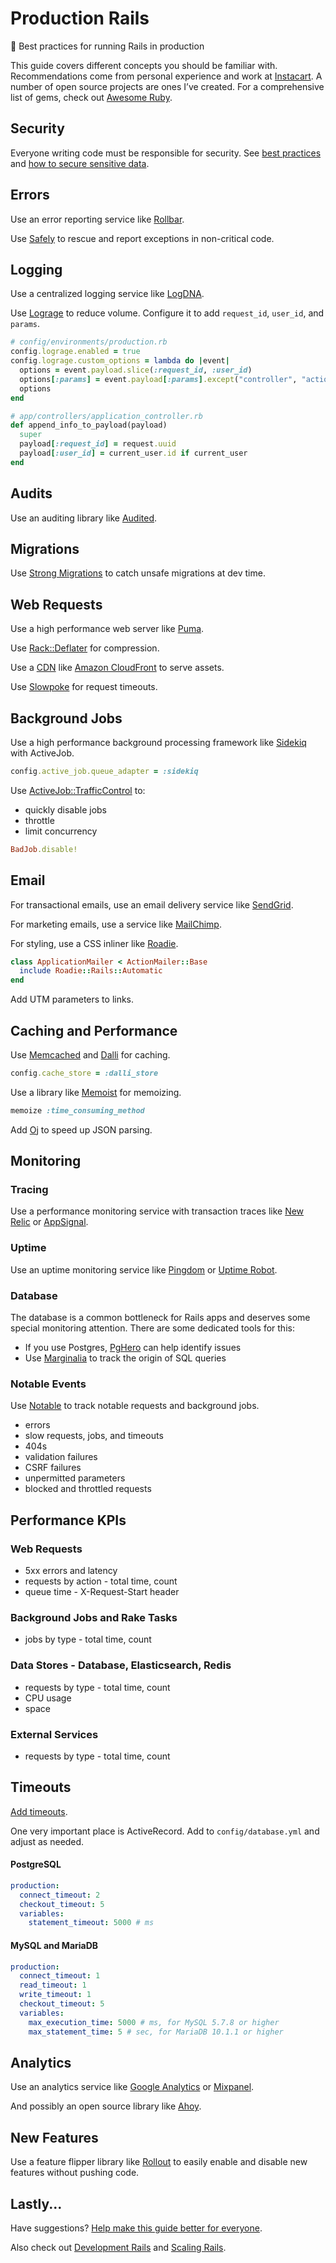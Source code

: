 # Production Rails

:rocket: Best practices for running Rails in production

This guide covers different concepts you should be familiar with. Recommendations come from personal experience and work at [Instacart](https://www.instacart.com/opensource). A number of open source projects are ones I’ve created. For a comprehensive list of gems, check out [Awesome Ruby](https://awesome-ruby.com).

## Security

Everyone writing code must be responsible for security. See [best practices](https://github.com/ankane/secure_rails) and [how to secure sensitive data](https://ankane.org/sensitive-data-rails).

## Errors

Use an error reporting service like [Rollbar](https://rollbar.com/).

Use [Safely](https://github.com/ankane/safely) to rescue and report exceptions in non-critical code.

## Logging

Use a centralized logging service like [LogDNA](https://logdna.com).

Use [Lograge](https://github.com/roidrage/lograge) to reduce volume. Configure it to add `request_id`, `user_id`, and `params`.

```ruby
# config/environments/production.rb
config.lograge.enabled = true
config.lograge.custom_options = lambda do |event|
  options = event.payload.slice(:request_id, :user_id)
  options[:params] = event.payload[:params].except("controller", "action")
  options
end

# app/controllers/application_controller.rb
def append_info_to_payload(payload)
  super
  payload[:request_id] = request.uuid
  payload[:user_id] = current_user.id if current_user
end
```

## Audits

Use an auditing library like [Audited](https://github.com/collectiveidea/audited).

## Migrations

Use [Strong Migrations](https://github.com/ankane/strong_migrations) to catch unsafe migrations at dev time.

## Web Requests

Use a high performance web server like [Puma](https://devcenter.heroku.com/articles/deploying-rails-applications-with-the-puma-web-server).

Use [Rack::Deflater](https://robots.thoughtbot.com/content-compression-with-rack-deflater) for compression.

Use a [CDN](https://en.wikipedia.org/wiki/Content_delivery_network) like [Amazon CloudFront](https://aws.amazon.com/cloudfront/) to serve assets.

Use [Slowpoke](https://github.com/ankane/slowpoke) for request timeouts.

## Background Jobs

Use a high performance background processing framework like [Sidekiq](https://github.com/mperham/sidekiq) with ActiveJob.

```ruby
config.active_job.queue_adapter = :sidekiq
```

Use [ActiveJob::TrafficControl](https://github.com/nickelser/activejob-traffic_control) to:

- quickly disable jobs
- throttle
- limit concurrency

```ruby
BadJob.disable!
```

## Email

For transactional emails, use an email delivery service like [SendGrid](https://sendgrid.com/).

For marketing emails, use a service like [MailChimp](https://mailchimp.com/).

For styling, use a CSS inliner like [Roadie](https://github.com/Mange/roadie-rails).

```ruby
class ApplicationMailer < ActionMailer::Base
  include Roadie::Rails::Automatic
end
```

Add UTM parameters to links.

## Caching and Performance

Use [Memcached](https://memcached.org/) and [Dalli](https://github.com/mperham/dalli) for caching.

```ruby
config.cache_store = :dalli_store
```

Use a library like [Memoist](https://github.com/matthewrudy/memoist) for memoizing.

```ruby
memoize :time_consuming_method
```

Add [Oj](https://github.com/ohler55/oj) to speed up JSON parsing.

## Monitoring

### Tracing

Use a performance monitoring service with transaction traces like [New Relic](https://newrelic.com/) or [AppSignal](https://appsignal.com/).

### Uptime

Use an uptime monitoring service like [Pingdom](https://www.pingdom.com/) or [Uptime Robot](https://uptimerobot.com/).

### Database

The database is a common bottleneck for Rails apps and deserves some special monitoring attention. There are some dedicated tools for this:

- If you use Postgres, [PgHero](https://github.com/ankane/pghero) can help identify issues
- Use [Marginalia](https://github.com/basecamp/marginalia) to track the origin of SQL queries

### Notable Events

Use [Notable](https://github.com/ankane/notable) to track notable requests and background jobs.

- errors
- slow requests, jobs, and timeouts
- 404s
- validation failures
- CSRF failures
- unpermitted parameters
- blocked and throttled requests

## Performance KPIs

### Web Requests

- 5xx errors and latency
- requests by action - total time, count
- queue time - X-Request-Start header

### Background Jobs and Rake Tasks

- jobs by type - total time, count

### Data Stores - Database, Elasticsearch, Redis

- requests by type - total time, count
- CPU usage
- space

### External Services

- requests by type - total time, count

## Timeouts

[Add timeouts](https://github.com/ankane/the-ultimate-guide-to-ruby-timeouts).

One very important place is ActiveRecord. Add to `config/database.yml` and adjust as needed.

#### PostgreSQL

```yml
production:
  connect_timeout: 2
  checkout_timeout: 5
  variables:
    statement_timeout: 5000 # ms
```

#### MySQL and MariaDB

```yml
production:
  connect_timeout: 1
  read_timeout: 1
  write_timeout: 1
  checkout_timeout: 5
  variables:
    max_execution_time: 5000 # ms, for MySQL 5.7.8 or higher
    max_statement_time: 5 # sec, for MariaDB 10.1.1 or higher
```

## Analytics

Use an analytics service like [Google Analytics](https://www.google.com/analytics/) or [Mixpanel](https://mixpanel.com/).

And possibly an open source library like [Ahoy](https://github.com/ankane/ahoy).

## New Features

Use a feature flipper library like [Rollout](https://github.com/FetLife/rollout) to easily enable and disable new features without pushing code.

## Lastly...

Have suggestions? [Help make this guide better for everyone](https://github.com/ankane/rails-best-practices/issues/new).

Also check out [Development Rails](Development.md) and [Scaling Rails](Scaling.md).
